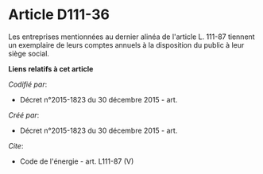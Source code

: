 # Article D111-36

Les entreprises mentionnées au dernier alinéa de l'article L. 111-87 tiennent un exemplaire de leurs comptes annuels à la
disposition du public à leur siège social.

**Liens relatifs à cet article**

_Codifié par_:

  - Décret n°2015-1823 du 30 décembre 2015 - art.

_Créé par_:

  - Décret n°2015-1823 du 30 décembre 2015 - art.

_Cite_:

  - Code de l'énergie - art. L111-87 (V)
